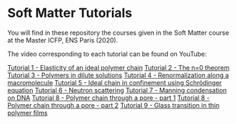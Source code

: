 # Soft Matter Tutorials

You will find in these repository the courses given in the Soft Matter course at the Master ICFP, ENS Paris (2020). 

The video corresponding to each tutorial can be found on YouTube:

[Tutorial 1 - Elasticity of an ideal polymer chain](https://www.youtube.com/watch?v=269RwVjQtSE)
[Tutorial 2 - The n=0 theorem](https://www.youtube.com/watch?v=2b6FJXihCq8)
[Tutorial 3 - Polymers in dilute solutions](https://www.youtube.com/watch?v=JiNN9v_C9aQ)
[Tutorial 4 - Renormalization along a macromolecule](https://www.youtube.com/watch?v=iUxVCvd0GfE)
[Tutorial 5 - Ideal chain in confinement using Schrödinger equation](https://www.youtube.com/watch?v=VVuDDvesoC8)
[Tutorial 6 - Neutron scattering](https://www.youtube.com/watch?v=7ofJrLcY0S4)
[Tutorial 7 - Manning condensation on DNA](https://www.youtube.com/watch?v=c0YaVjPhsYI)
[Tutorial 8 - Polymer chain through a pore - part 1](https://www.youtube.com/watch?v=pPij2EHqGX4)
[Tutorial 8 - Polymer chain through a pore - part 2](https://www.youtube.com/watch?v=n5b_cg9KOL0)
[Tutorial 9 - Glass transition in thin polymer films](https://www.youtube.com/watch?v=CfStazAoxD4)

